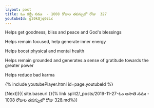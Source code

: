```yaml
---
layout: post
title: ఓం కర్త్రే నమః  - 1008 రోజుల తపస్సులో రోజు  327
youtubeId: g20kQjq0zic
---
```

 
 
Helps get goodness, bliss and peace and God's blessings
 
Helps remain focused, help generate inner energy 
 
Helps boost physical and mental health 
 
Helps remain grounded and generates a sense of gratitude towards the greater power 
 
Helps reduce bad karma
 
 
 
 


{% include youtubePlayer.html id=page.youtubeId %}
 
[Next]({{ site.baseurl }}{% link  split2/_posts/2019-11-27-ఓం ఆసాతె నమః  - 1008 రోజుల తపస్సులో రోజు  328.md%})
 
